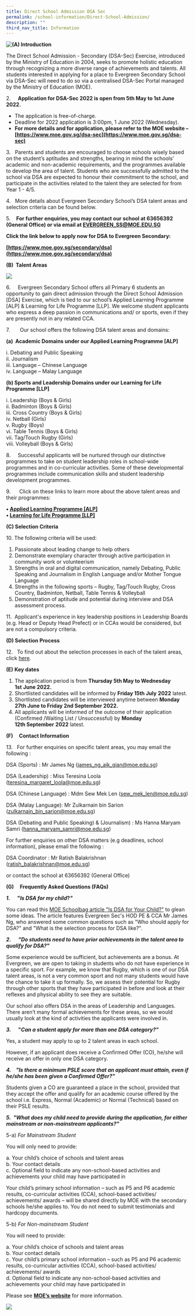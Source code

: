 ```yaml
---
title: Direct School Admission DSA Sec
permalink: /school-information/Direct-School-Admission/
description: ""
third_nav_title: Information
---
```

<div>


<div style="float: left">

<a href="https://www.moe.gov.sg/secondary/dsa">

<img src="/images/School%20information/Direct%20School%20Admission/D1.jpg">

</a>

</div>

<div>

</div>

</div>



**(A)&nbsp;Introduction**

The Direct School Admission - Secondary (DSA-Sec) Exercise, introduced by the Ministry of Education in 2004, seeks to promote holistic education through recognizing a more diverse range of achievements and talents. All students interested in applying for a place to Evergreen Secondary School via DSA-Sec will need to do so via a centralised DSA-Sec Portal managed by the Ministry of Education (MOE).

2.&nbsp; &nbsp; &nbsp;**Application for DSA-Sec 2022 is open from 5th&nbsp;May to 1st&nbsp;June 2022.**

*   The application is free-of-charge.
*   Deadline for 2022 application is 3:00pm, 1 June 2022 (Wednesday).
*   **For more details and for application, please refer to the MOE website –[https://www.moe.gov.sg/dsa-sec](https://www.moe.gov.sg/dsa-sec)**

3.&nbsp; &nbsp;Parents and students are encouraged to choose schools wisely based on the student’s aptitudes and strengths, bearing in mind the schools’ academic and non-academic requirements, and the programmes available to develop the area of talent. Students who are successfully admitted to the school via DSA are expected to honour their commitment to the school, and participate in the activities related to the talent they are selected for from Year 1 - 4/5.

4.&nbsp; &nbsp;More details about Evergreen Secondary School’s DSA talent areas and selection criteria can be found below.

5.&nbsp; &nbsp;&nbsp;**For further enquiries, you may contact our school at 63656392 (General Office) or via email at&nbsp;[EVERGREEN\_SS@MOE.EDU.SG](mailto:EVERGREEN_SS@MOE.EDU.SG)**

**Click the link below to apply now for DSA to Evergreen Secondary:**

**[https://www.moe.gov.sg/secondary/dsa](https://www.moe.gov.sg/secondary/dsa)**

**(B)&nbsp;&nbsp;Talent&nbsp;Areas**

![](/images/School%20information/Direct%20School%20Admission/D2.jpg)

6.&nbsp; &nbsp; &nbsp;Evergreen Secondary School offers all Primary 6 students an opportunity to gain direct admission through the Direct School Admission \[DSA\] Exercise, which is tied to our school’s Applied Learning Programme \[ALP\] &amp; Learning for Life Programme \[LLP\]. We welcome student applicants who express a deep passion in communications and/ or sports, even if they are presently not in any related CCA.

7.&nbsp; &nbsp; &nbsp; &nbsp;Our school offers the following DSA talent areas and domains:

**(a)&nbsp; Academic Domains under our Applied Learning Programme \[ALP\]**

i. Debating and Public Speaking  
ii. Journalism  
iii. Language – Chinese Language  
iv. Language – Malay Language

**(b) Sports and Leadership Domains under our Learning for Life Programme \[LLP\]**

i. Leadership (Boys &amp; Girls)  
ii. Badminton (Boys &amp; Girls)  
iii. Cross Country (Boys &amp; Girls)  
iv. Netball (Girls)  
v. Rugby (Boys)  
vi. Table Tennis (Boys &amp; Girls)  
vii. Tag/Touch Rugby (Girls)  
viii. Volleyball (Boys &amp; Girls)

8.&nbsp; &nbsp; &nbsp;Successful applicants will be nurtured through our distinctive programmes to take on student leadership roles in school-wide programmes and in co-curricular activities. Some of these developmental programmes include communication skills and student leadership development programmes.

9.&nbsp; &nbsp; &nbsp; Click on these links to learn more about the above talent areas and their programmes:

**•&nbsp;[Applied Learning Programme \[ALP\]](/our-curriculum/Distinctive-School-Programmes/Applied-Learning-Programme-ALP/)**  
**•&nbsp;[Learning for Life Programme \[LLP\]](/our-curriculum/Distinctive-School-Programmes/Learning-for-Life-Programme-LLP/)**

**(C) Selection Criteria**&nbsp;

10\. The following criteria will be used:

1.  Passionate about leading change to help others
2.  Demonstrate exemplary character through active participation in community work or volunteerism
3.  Strengths in oral and digital communication, namely Debating, Public Speaking and Journalism in English Language and/or Mother Tongue Language
4.  Strengths in the following sports – Rugby, Tag/Touch Rugby, Cross Country, Badminton, Netball, Table Tennis &amp; Volleyball
5.  Demonstration of aptitude and potential during interview and DSA assessment process.

11.&nbsp; Applicant's experience in key leadership positions in Leadership Boards (e.g. Head or Deputy Head Prefect) or in CCAs would be considered, but are not a compulsory criteria.

**(D) Selection Process**

12.&nbsp; &nbsp;To find out about the selection processes in each of the talent areas, click&nbsp;[here](/files/Direct%20School%20Admission/Selection-Process-Information.pdf).

**(E)**&nbsp;**Key dates**

1.  The application period is from&nbsp;**Thursday 5th&nbsp;May to Wednesday 1st**&nbsp;**June 2022.**
2.  Shortlisted candidates will be informed by&nbsp;**Friday 15th&nbsp;July**&nbsp;**2022**&nbsp;latest.
3.  Shortlisted candidates will be interviewed anytime between&nbsp;**Monday 27th&nbsp;June to Friday 2nd&nbsp;September 2022.**
4.  All applicants will be informed of the outcome of their application (Confirmed /Waiting List / Unsuccessful) by&nbsp;**Monday 12th&nbsp;September**&nbsp;**2022**&nbsp;latest.

**(F)&nbsp; &nbsp; &nbsp;Contact Information**

13.&nbsp; &nbsp;For further enquiries on specific talent areas, you may email the following :

DSA (Sports) : Mr James Ng ([james\_ng\_aik\_gian@moe.edu.sg](https://evergreensec.moe.edu.sg/Downloads/james_ng_aik_gian@moe.edu.sg))

DSA (Leadership) : Miss Teresina Loola ([teresina\_margaret\_loola@moe.edu.sg](https://evergreensec.moe.edu.sg/Downloads/teresina_margaret_loola@moe.edu.sg))

DSA (Chinese Language) : Mdm Sew Mek Len ([sew\_mek\_len@moe.edu.sg](https://evergreensec.moe.edu.sg/Downloads/sew_mek_len@moe.edu.sg))

DSA (Malay Language): Mr Zulkarnain bin Sarion ([zulkarnain\_bin\_sarion@moe.edu.sg](https://evergreensec.moe.edu.sg/Downloads/zulkarnain_bin_sarion@moe.edu.sg))

DSA (Debating and Public Speaking) &amp; (Journalism) : Ms Hanna Maryam Samri ([hanna\_maryam\_samri@moe.edu.sg](https://evergreensec.moe.edu.sg/Downloads/hanna_maryam_samri@moe.edu.sg))

For further enquiries on other DSA matters (e.g deadlines, school information), please email the following :

DSA Coordinator : Mr Ratish Balakrishnan ([ratish\_balakrishnan@moe.edu.sg](https://evergreensec.moe.edu.sg/Downloads/ratish_balakrishnan@moe.edu.sg))

or contact the school at 63656392 (General Office)

**(G)&nbsp; &nbsp; &nbsp;Frequently Asked Questions (FAQs)**

**_1\._** &nbsp;&nbsp; &nbsp;**"_Is DSA for my child_?_"_**

You can read this&nbsp;[MOE Schoolbag article "Is DSA for Your Child?"](https://www.schoolbag.edu.sg/story/is-dsa-for-your-child)&nbsp;to glean some ideas. The article features Evergreen Sec's HOD PE &amp; CCA Mr James Ng, who answered some common questions such as "Who should apply for DSA?" and "What is the selection process for DSA like?".

**_2\._** &nbsp;&nbsp; &nbsp;**_"Do students need to have prior achievements in the talent area to qualify for DSA?"_**

Some experience would be sufficient, but achievements are a bonus. At Evergreen, we are open to taking in students who do not have experience in a specific sport. For example, we know that Rugby, which is one of our DSA talent areas, is not a very common sport and not many students would have the chance to take it up formally. So, we assess their potential for Rugby through other sports that they have participated in before and look at their reflexes and physical ability to see they are suitable.

Our school also offers DSA in the areas of Leadership and Languages. There aren’t many formal achievements for these areas, so we would usually look at the kind of activities the applicants were involved in.

**_3\._** &nbsp;&nbsp; &nbsp;**"_Can a student apply for more than one DSA category?"_**

Yes, a student may apply to up to 2 talent areas in each school.

However, if an applicant does receive a Confirmed Offer (CO), he/she will receive an offer in only one DSA category.

**_4.&nbsp; &nbsp; "Is there a minimum PSLE score that an applicant must attain, even if he/she has been_**&nbsp;**_given_**&nbsp;**_a Confirmed Offer?"_**

Students given a CO are guaranteed a place in the school, provided that they accept the offer and qualify for an academic course offered by the school i.e. Express, Normal (Academic) or Normal (Technical) based on their PSLE results.

**_5.&nbsp; "What does my child need to provide during the application, for either mainstream or non-mainstream applicants?"_**

5-a)&nbsp;_For Mainstream Student_

You will only need to provide:

a. Your child’s choice of schools and talent areas  
b. Your contact details  
c. Optional field to indicate any non-school-based activities and achievements your child may have participated in

Your child’s primary school information – such as P5 and P6 academic results, co-curricular activities (CCA), school-based activities/ achievements/ awards – will be shared directly by MOE with the secondary schools he/she applies to. You do not need to submit testimonials and hardcopy documents.

5-b)&nbsp;_For Non-mainstream Student_

You will need to provide:

a. Your child’s choice of schools and talent areas  
b. Your contact details  
c. Your child’s primary school information – such as P5 and P6 academic results, co-curricular activities (CCA), school-based activities/ achievements/ awards  
d. Optional field to indicate any non-school-based activities and achievements your child may have participated in

Please see&nbsp;[**MOE’s website**](https://www.moe.gov.sg/secondary/dsa/application?pt=Non-mainstream%20school)&nbsp;for more information.

![](/images/School%20information/Direct%20School%20Admission/D3.jpg)